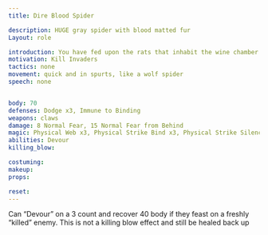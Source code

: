 ```yaml
---
title: Dire Blood Spider

description: HUGE gray spider with blood matted fur
Layout: role

introduction: You have fed upon the rats that inhabit the wine chamber with you. This has turned you from a relitivly calm spider into a bloodthirsty, crazed spider.
motivation: Kill Invaders
tactics: none
movement: quick and in spurts, like a wolf spider
speech: none


body: 70
defenses: Dodge x3, Immune to Binding
weapons: claws
damage: 8 Normal Fear, 15 Normal Fear from Behind
magic: Physical Web x3, Physical Strike Bind x3, Physical Strike Silence x3
abilities: Devour
killing_blow: 

costuming: 
makeup:
props: 

reset:
---
```

Can “Devour” on a 3 count and recover 40 body if they feast on a freshly “killed” enemy. This is not a killing blow effect and still be healed back up